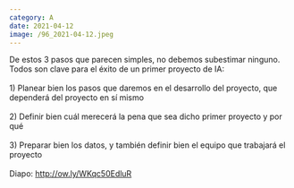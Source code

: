 ```yaml
--- 
category: A 
date: 2021-04-12 
image: /96_2021-04-12.jpeg 
--- 
```


De estos 3 pasos que parecen simples, no debemos subestimar ninguno. Todos son clave para el éxito de un primer proyecto de IA:<br><br>1) Planear bien los pasos que daremos en el desarrollo del proyecto, que dependerá del proyecto en sí mismo<br><br>2) Definir bien cuál merecerá la pena que sea dicho primer proyecto y por qué<br><br>3) Preparar bien los datos, y también definir bien el equipo que trabajará el proyecto<br><br>Diapo: http://ow.ly/WKqc50EdluR